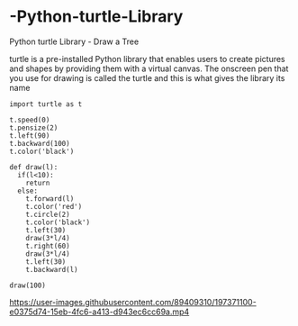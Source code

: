 # -Python-turtle-Library
 Python turtle Library - Draw a Tree


turtle is a pre-installed Python library that enables users to create pictures and shapes by providing them with a virtual canvas. The onscreen pen that you use for drawing is called the turtle and this is what gives the library its name 


```
import turtle as t

t.speed(0)
t.pensize(2)
t.left(90)
t.backward(100)
t.color('black')

def draw(l):
  if(l<10):
    return
  else:
    t.forward(l)
    t.color('red')
    t.circle(2)
    t.color('black')
    t.left(30)
    draw(3*l/4)
    t.right(60)
    draw(3*l/4)
    t.left(30)
    t.backward(l)

draw(100)
```



https://user-images.githubusercontent.com/89409310/197371100-e0375d74-15eb-4fc6-a413-d943ec6cc69a.mp4


